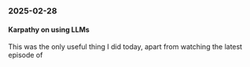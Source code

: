 ### 2025-02-28
#### Karpathy on using LLMs
This was the only useful thing I did today, apart from watching the latest episode of 